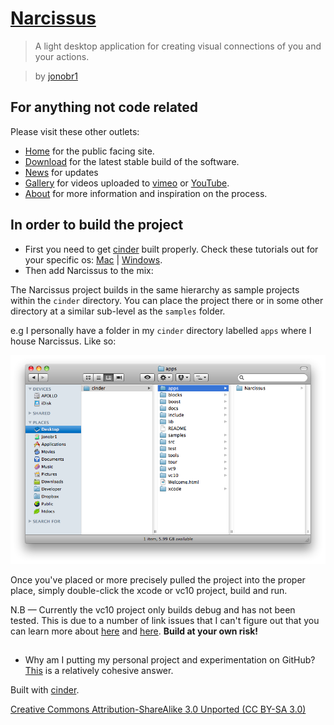 # [Narcissus](http://narcissus-app.com/)

> A light desktop application for creating visual connections of you and your actions.

> by [jonobr1](http://jonobr1.com/)

## For anything not code related

Please visit these other outlets:

+ [Home](http://narcissus-app.com/) for the public facing site.
+ [Download](http://narcissus-app.com/index.php?p=download) for the latest stable build of the software.
+ [News](http://news.narcissus-app.com/) for updates
+ [Gallery](http://narcissus-app.com/index.php?p=gallery) for videos uploaded to [vimeo](http://vimeo.com/tag:narcissus-app) or [YouTube](http://www.youtube.com/results?search_query=narcissus-app&search=tag).
+ [About](http://narcissus-app.com/index.php?p=about) for more information and inspiration on the process.

## In order to build the project

+ First you need to get [cinder](http://libcinder.org/) built properly. Check these tutorials out for your specific os: [Mac](http://libcinder.org/docs/welcome/MacSetup.html) | [Windows](http://libcinder.org/docs/welcome/MSWSetup.html).
+ Then add Narcissus to the mix:

The Narcissus project builds in the same hierarchy as sample projects within the `cinder` directory. You can place the project there or in some other directory at a similar sub-level as the `samples` folder.

e.g I personally have a folder in my `cinder` directory labelled `apps` where I house Narcissus. Like so:

![cinder/apps/Narcissus](https://github.com/jonobr1/Narcissus/raw/master/README/hierarchy.png "Narcissus Folder Hierarchy")

Once you've placed or more precisely pulled the project into the proper place, simply double-click the xcode or vc10 project, build and run.

N.B — Currently the vc10 project only builds debug and has not been tested. This is due to a number of link issues that I can't figure out that you can learn more about [here](http://news.narcissus-app.com/post/3848920979/if-you-know-your-way-around-visual-studio-c-2010) and [here](http://forum.libcinder.org/#Topic/23286000000562009). __Build at your own risk!__

## 

+ Why am I putting my personal project and experimentation on GitHub? [This](http://news.narcissus-app.com/post/4096586009/ive-moved-all-the-source-files-online-to-github) is a relatively cohesive answer.

Built with [cinder](http://libcinder.org/).

[Creative Commons Attribution-ShareAlike 3.0 Unported \(CC BY-SA 3.0\)](http://creativecommons.org/licenses/by-sa/3.0/)